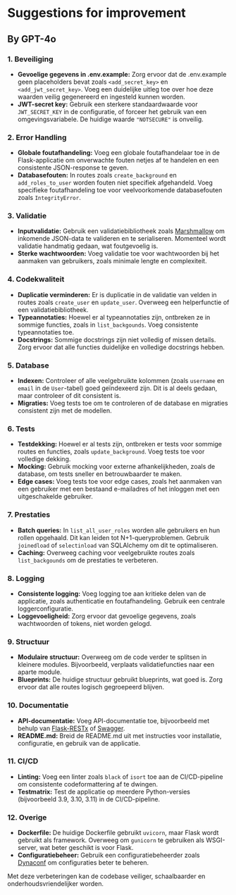 # Suggestions for improvement

## By GPT-4o

### 1. **Beveiliging**
- **Gevoelige gegevens in .env.example:** Zorg ervoor dat de .env.example geen placeholders bevat zoals `<add_secret_key>` en `<add_jwt_secret_key>`. Voeg een duidelijke uitleg toe over hoe deze waarden veilig gegenereerd en ingesteld kunnen worden.
- **JWT-secret key:** Gebruik een sterkere standaardwaarde voor `JWT_SECRET_KEY` in de configuratie, of forceer het gebruik van een omgevingsvariabele. De huidige waarde `"NOTSECURE"` is onveilig.

### 2. **Error Handling**
- **Globale foutafhandeling:** Voeg een globale foutafhandelaar toe in de Flask-applicatie om onverwachte fouten netjes af te handelen en een consistente JSON-response te geven.
- **Databasefouten:** In routes zoals `create_background` en `add_roles_to_user` worden fouten niet specifiek afgehandeld. Voeg specifieke foutafhandeling toe voor veelvoorkomende databasefouten zoals `IntegrityError`.

### 3. **Validatie**
- **Inputvalidatie:** Gebruik een validatiebibliotheek zoals [Marshmallow](https://marshmallow.readthedocs.io/) om inkomende JSON-data te valideren en te serialiseren. Momenteel wordt validatie handmatig gedaan, wat foutgevoelig is.
- **Sterke wachtwoorden:** Voeg validatie toe voor wachtwoorden bij het aanmaken van gebruikers, zoals minimale lengte en complexiteit.

### 4. **Codekwaliteit**
- **Duplicatie verminderen:** Er is duplicatie in de validatie van velden in routes zoals `create_user` en `update_user`. Overweeg een helperfunctie of een validatiebibliotheek.
- **Typeannotaties:** Hoewel er al typeannotaties zijn, ontbreken ze in sommige functies, zoals in `list_backgounds`. Voeg consistente typeannotaties toe.
- **Docstrings:** Sommige docstrings zijn niet volledig of missen details. Zorg ervoor dat alle functies duidelijke en volledige docstrings hebben.

### 5. **Database**
- **Indexen:** Controleer of alle veelgebruikte kolommen (zoals `username` en `email` in de `User`-tabel) goed geïndexeerd zijn. Dit is al deels gedaan, maar controleer of dit consistent is.
- **Migraties:** Voeg tests toe om te controleren of de database en migraties consistent zijn met de modellen.

### 6. **Tests**
- **Testdekking:** Hoewel er al tests zijn, ontbreken er tests voor sommige routes en functies, zoals `update_background`. Voeg tests toe voor volledige dekking.
- **Mocking:** Gebruik mocking voor externe afhankelijkheden, zoals de database, om tests sneller en betrouwbaarder te maken.
- **Edge cases:** Voeg tests toe voor edge cases, zoals het aanmaken van een gebruiker met een bestaand e-mailadres of het inloggen met een uitgeschakelde gebruiker.

### 7. **Prestaties**
- **Batch queries:** In `list_all_user_roles` worden alle gebruikers en hun rollen opgehaald. Dit kan leiden tot N+1-queryproblemen. Gebruik `joinedload` of `selectinload` van SQLAlchemy om dit te optimaliseren.
- **Caching:** Overweeg caching voor veelgebruikte routes zoals `list_backgounds` om de prestaties te verbeteren.

### 8. **Logging**
- **Consistente logging:** Voeg logging toe aan kritieke delen van de applicatie, zoals authenticatie en foutafhandeling. Gebruik een centrale loggerconfiguratie.
- **Loggevoeligheid:** Zorg ervoor dat gevoelige gegevens, zoals wachtwoorden of tokens, niet worden gelogd.

### 9. **Structuur**
- **Modulaire structuur:** Overweeg om de code verder te splitsen in kleinere modules. Bijvoorbeeld, verplaats validatiefuncties naar een aparte module.
- **Blueprints:** De huidige structuur gebruikt blueprints, wat goed is. Zorg ervoor dat alle routes logisch gegroepeerd blijven.

### 10. **Documentatie**
- **API-documentatie:** Voeg API-documentatie toe, bijvoorbeeld met behulp van [Flask-RESTx](https://flask-restx.readthedocs.io/) of [Swagger](https://swagger.io/).
- **README.md:** Breid de README.md uit met instructies voor installatie, configuratie, en gebruik van de applicatie.

### 11. **CI/CD**
- **Linting:** Voeg een linter zoals `black` of `isort` toe aan de CI/CD-pipeline om consistente codeformattering af te dwingen.
- **Testmatrix:** Test de applicatie op meerdere Python-versies (bijvoorbeeld 3.9, 3.10, 3.11) in de CI/CD-pipeline.

### 12. **Overige**
- **Dockerfile:** De huidige Dockerfile gebruikt `uvicorn`, maar Flask wordt gebruikt als framework. Overweeg om `gunicorn` te gebruiken als WSGI-server, wat beter geschikt is voor Flask.
- **Configuratiebeheer:** Gebruik een configuratiebeheerder zoals [Dynaconf](https://www.dynaconf.com/) om configuraties beter te beheren.

Met deze verbeteringen kan de codebase veiliger, schaalbaarder en onderhoudsvriendelijker worden.